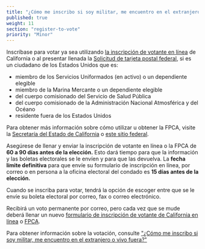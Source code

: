 ```yaml
---
title: "¿Cómo me inscribo si soy militar, me encuentro en el extranjero o vivo fuera?"
published: true
weight: 11
section: "register-to-vote"
priority: "Minor"
---
```

Inscríbase para votar ya sea utilizando [la inscripción de votante en línea](http://registertovote.ca.gov/) de California o al presentar llenada la [Solicitud de tarjeta postal federal](https://www.fvap.gov/uploads/FVAP/Forms/fpca2013.pdf), si es un ciudadano de los Estados Unidos que es:  
- miembro de los Servicios Uniformados (en activo) o un dependiente elegible  
- miembro de la Marina Mercante o un dependiente elegible  
- del cuerpo comisionado del Servicio de Salud Pública  
- del cuerpo comisionado de la Administración Nacional Atmosférica y del Océano  
- residente fuera de los Estados Unidos  

Para obtener más información sobre cómo utilizar u obtener la FPCA, visite la [Secretaría del Estado de California](http://www.sos.ca.gov/elections/voter-registration/military-overseas-voters/) o [este sitio federal](https://www.fvap.gov/).  

Asegúrese de llenar y enviar la inscripción de votante en línea o la FPCA de **60 a 90 días antes de la elección.**  Esto dará tiempo  para que la información y las boletas electorales se le envíen y para que las devuelva. La **fecha límite definitiva** para que envíe su formulario de inscripción en línea, por correo o en persona a la oficina electoral del condado es **15 días antes de la elección.**  

Cuando se inscriba para votar, tendrá la opción de escoger entre que se le envíe su boleta electoral por correo, fax o correo electrónico.  

Recibirá un voto permanente por correo, pero cada vez que se mude deberá llenar un nuevo [formulario de inscripción de votante de California en línea](http://registertovote.ca.gov/) o [FPCA](https://www.fvap.gov/).  

Para obtener información sobre la votación, consulte ["¿Cómo me inscribo si soy militar, me encuentro en el extranjero o vivo fuera?"](#menu-item-how-do-i-vote-if-i-am-military-overseas-or-live-abroad)  
